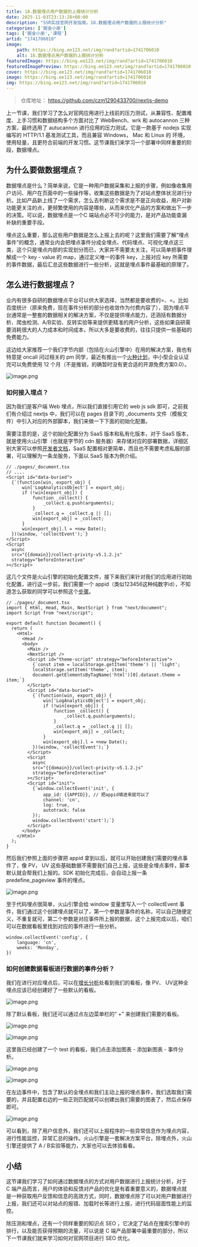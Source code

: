 ```yaml
---
title: 18.数据埋点用户数据的上报统计分析
date: 2025-11-03T23:13:28+08:00
description: "SSR实战官网开发指南，18.数据埋点用户数据的上报统计分析"
categories: ['掘金小册']
tags: ['掘金小册','课程']
artid: "1741706010"
image:
    path: https://bing.ee123.net/img/rand?artid=1741706010
    alt: 18.数据埋点用户数据的上报统计分析
featuredImage: https://bing.ee123.net/img/rand?artid=1741706010
featuredImagePreview: https://bing.ee123.net/img/rand?artid=1741706010
cover: https://bing.ee123.net/img/rand?artid=1741706010
image: https://bing.ee123.net/img/rand?artid=1741706010
img: https://bing.ee123.net/img/rand?artid=1741706010
---
```


> 仓库地址： https://github.com/czm1290433700/nextjs-demo

上一节课，我们学习了怎么对官网应用进行上线前的压力测试，从兼容性、配置难度、上手习惯和数据结构多个方面对比了 WebBench、wrk 和 autocannon 三种方案，最终选用了 autucannon 进行应用的压力测试。它是一款基于 nodejs 实现编写的 HTTP/1.1 基准测试工具，而且兼容 Windows， Mac 和 Linux 的 环境，使用轻量，且更符合前端的开发习惯。这节课我们来学习一个部署中同样重要的阶段，数据埋点。

## 为什么要做数据埋点？

数据埋点是什么？简单来说，它是一种用户数据采集和上报的步骤，例如像收集用户访问、用户在页面中的一些操作等，收集这些数据是为了对站点整体状况进行分析。比如产品新上线了一个需求，怎么去判断这个需求是不是正向收益，用户对新功能更关注的点，更频繁使用的内容是哪些，从而来优化产品的方案和做出下一步的决策。可以说，数据埋点是一个C 端站点必不可少的能力，是对产品功能查漏补缺的重要手段。

埋点这么重要，那么这些用户数据是怎么上报上去的呢？这里我们需要了解“埋点事件”的概念，通常业内会把埋点事件分成全埋点、代码埋点、可视化埋点这三类，这个只是埋点内部的实现划分而已，大家并不需要太关注，可以简单把事件理解成一个 key - value 的 map，通过定义唯一的事件 key，上报对应 key 所需要的事件数据，最后汇总这些数据进行一些分析，这就是埋点事件最基础的原理了。

## 怎么进行数据埋点？

业内有很多自研的数据埋点平台可以供大家选择，当然都是要收费的=、=。比如百度统计（原来免费，现在事件分析的部分也收敛作为付费内容了），因为埋点平台通常是一整套的数据相关的解决方案，不仅是提供埋点能力，还涵括有数据分析、爬虫检测、A/B实验、反转实验等来提供更精准的用户分析，这些如果自研需要消耗很大的人力成本和时间成本，所以大多是要收费的，往往只提供一些基础的免费能力。

这边给大家推荐一个我们字节内部（包括在火山引擎中）在用的解决方案，我也有特意提 oncall 问过相关的 pm 同学，最近有推出一个[火种计划](https://www.volcengine.com/activity/data1)，中小型企业认证完可以免费使用 12 个月（不是推销，的确暂时没有更合适的开源免费方案0.0）。


![image.png](https://p3-juejin.byteimg.com/tos-cn-i-k3u1fbpfcp/a96d79e87ae14e1da0a5ca616d2b3b1b~tplv-k3u1fbpfcp-watermark.image?)

### 如何接入埋点？

因为我们是客户端 Web 埋点，所以我们直接引用它的 web js sdk 即可，之前我们有介绍过 nextjs 中，我们可以在 pages 目录下的 _documents 文件（模板文件）中引入对应的外部脚本，我们来做一下下面的初始化配置。

需要注意的是，这个初始化配置分为 SaaS 版本和私有化版本，对于 SaaS 版本，就是使用火山引擎（也就是字节的 cdn 服务器）来存储对应的部署数据，详细区别大家可以参照[开发者文档](https://www.volcengine.com/docs/6285/93209)，SaaS 配置相对更简单，而且也不需要考虑私服的部署，可以理解为一条龙服务，下面以 SaaS 版本为例介绍。

```
// ./pages/_document.tsx
// ....
<Script id="data-buried">
  {`(function(win, export_obj) {
      win['LogAnalyticsObject'] = export_obj;
      if (!win[export_obj]) {
          function _collect() {
              _collect.q.push(arguments);
          }
          _collect.q = _collect.q || [];
          win[export_obj] = _collect;                
      }
      win[export_obj].l = +new Date();
  })(window, 'collectEvent');`}
</Script>
<Script
  async
  src="{{domain}}/collect-privity-v5.1.2.js"
  strategy="beforeInteractive"
></Script>
```

这几个文件是火山引擎的初始化配置文件，接下来我们来针对我们的应用进行初始化配置，进行这一步前，我们需要一个 appid（类似123456这种纯数字id），不知道怎么获取的同学可以参照这个[步骤](https://www.volcengine.com/docs/6285/66205#_3-%E9%A6%96%E6%AC%A1%E8%BF%9B%E5%85%A5%E4%BA%A7%E5%93%81%E5%A6%82%E4%BD%95%E5%88%9B%E5%BB%BA%E5%BA%94%E7%94%A8%EF%BC%9F-%E5%A6%82%E4%BD%95%E5%88%9B%E5%BB%BA%E6%96%B0%E5%BA%94%E7%94%A8%EF%BC%9F)。

```
// ./pages/_document.tsx
import { Html, Head, Main, NextScript } from "next/document";
import Script from "next/script";

export default function Document() {
  return (
    <Html>
      <Head />
      <body>
        <Main />
        <NextScript />
        <Script id="theme-script" strategy="beforeInteractive">
          {`const item = localStorage.getItem('theme') || 'light';
          localStorage.setItem('theme', item);
          document.getElementsByTagName('html')[0].dataset.theme = item;`}
        </Script>
        <Script id="data-buried">
          {`(function(win, export_obj) {
              win['LogAnalyticsObject'] = export_obj;
              if (!win[export_obj]) {
                  function _collect() {
                      _collect.q.push(arguments);
                  }
                  _collect.q = _collect.q || [];
                  win[export_obj] = _collect;                
              }
              win[export_obj].l = +new Date();
          })(window, 'collectEvent');`}
        </Script>
        <Script
          async
          src="{{domain}}/collect-privity-v5.1.2.js"
          strategy="beforeInteractive"
        ></Script>
        <Script id="init">
          {`window.collectEvent('init', {
              app_id: {{APPID}}, // 把appid填进来就可以了
              channel: 'cn', 
              log: true, 
              autotrack: false 
          });
          window.collectEvent('start');`}
        </Script>
      </body>
    </Html>
  );
}
```

然后我们参照上面的步骤把 appid 拿到以后，就可以开始创建我们需要的埋点事件了，像 PV， UV 这些基础数据不需要我们自己上报，这些是全埋点事件，脚本默认就会帮我们上报的。SDK 初始化完成后，会自动上报一条 predefine_pageview 事件的埋点。


![image.png](https://p1-juejin.byteimg.com/tos-cn-i-k3u1fbpfcp/e3fe031fbfdb4d68a4253e9c089806d1~tplv-k3u1fbpfcp-watermark.image?)

至于代码埋点很简单，火山引擎会给 window 变量里写入一个 collectEvent 事件，我们通过这个创建埋点就可以了，第一个参数是事件的名称，可以自己随便定义，不重复就可，第二个参数是对应事件所上报的数据，这个上报完成以后，咱们可以在数据看板里找到对应的事件进行一些分析。

```
window.collectEvent('config', {
    language: 'cn',
    weeks: 'Monday',
})
```

### 如何创建数据看板进行数据的事件分析？

我们在进行对应埋点后，可以在[增长分析](https://console.volcengine.com/datafinder/app/180186/dashboard/7138946272999932447)处看到我们的看板，像 PV、 UV这种全埋点应该已经创建好了一些默认的看板。


![image.png](https://p3-juejin.byteimg.com/tos-cn-i-k3u1fbpfcp/23b6c4ab9fb74576a16d451ddc9656a6~tplv-k3u1fbpfcp-watermark.image?)

除了默认看板，我们还可以通过点左边菜单栏的“ +” 来创建我们需要的看板。


![image.png](https://p1-juejin.byteimg.com/tos-cn-i-k3u1fbpfcp/b7d863b8dfc44c1cbf628f4bbcb7cc9a~tplv-k3u1fbpfcp-watermark.image?)


![image.png](https://p9-juejin.byteimg.com/tos-cn-i-k3u1fbpfcp/182e1a5019d9420685c5ab3c211b3d71~tplv-k3u1fbpfcp-watermark.image?)

这里我已经创建了一个 test 的看板，我们点击添加图表 - 添加新图表 - 事件分析。


![image.png](https://p3-juejin.byteimg.com/tos-cn-i-k3u1fbpfcp/ec2ead360e2b458aa646279314a0ba1d~tplv-k3u1fbpfcp-watermark.image?)


![image.png](https://p6-juejin.byteimg.com/tos-cn-i-k3u1fbpfcp/2e63520507e54bce91221b5520b40fe3~tplv-k3u1fbpfcp-watermark.image?)

在左边事件中，包含了默认的全埋点和我们主动上报的埋点事件，我们选取我们需要的，并且配置右边的一些正则匹配就可以创建出我们需要的图表了，然后点保存即可。

![image.png](https://p3-juejin.byteimg.com/tos-cn-i-k3u1fbpfcp/4dfff53affe746a0a2c0d70950c93069~tplv-k3u1fbpfcp-watermark.image?)

可以看到，除了用户信息外，我们还可以上报程序的一些异常信息作为埋点内容，进行性能监控，异常汇总的操作。火山引擎是一套解决方案平台，除埋点外，火山引擎还提供了 A / B实验等能力，大家也可以去体验看看。

## 小结

这节课我们学习了如何通过数据埋点的方式对用户数据进行上报统计分析，对于 C 端产品而言，用户的体验和反馈对产品的优化是有着重要意义的，数据埋点就是一种获取用户反馈和信息的高效方式，同时，数据埋点除了可以对用户数据进行上报，我们还可以对站点的报错、加载时长等进行上报，进行代码层面性能上的监控。

除压测和埋点，还有一个同样重要的知识点 SEO ，它决定了站点在搜索引擎中的排行，以及能否获得预期的流量，可以说是 C 端产品部署中最重要的部分，所以下一节课我们就来学习如何对官网项目进行 SEO 优化。
